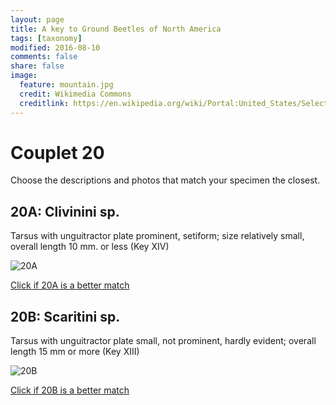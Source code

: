 ```yaml
---
layout: page
title: A key to Ground Beetles of North America
tags: [taxonomy]
modified: 2016-08-10
comments: false
share: false
image:
  feature: mountain.jpg
  credit: Wikimedia Commons
  creditlink: https://en.wikipedia.org/wiki/Portal:United_States/Selected_panorama#/media/File:Mount_Ellinor,_Mount_Washington_Panorama.jpg
---
```


# Couplet 20


Choose the descriptions and photos that match your specimen the closest. 

## 20A: Clivinini sp. 

Tarsus with unguitractor plate prominent, setiform; size relatively small, overall length 10 mm. or less (Key XIV)

![20A](//klevan.github.io/images/keyfigs/Key1_20_20A.png)

[Click if 20A is a better match](https://en.wikipedia.org/wiki/Clivinini)


## 20B: Scaritini sp. 

Tarsus with unguitractor plate small, not prominent, hardly evident; overall length 15 mm or more (Key XIII)

![20B](//klevan.github.io/images/keyfigs/Key1_20_20B.png)

[Click if 20B is a better match](https://en.wikipedia.org/wiki/Scaritini)

